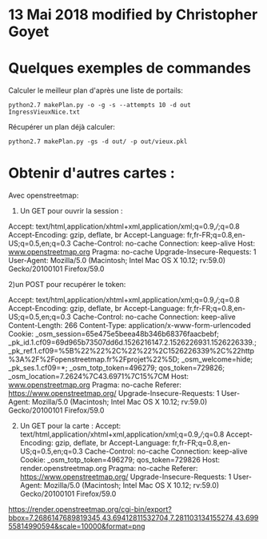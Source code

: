 # 13 Mai 2018 modified by Christopher Goyet

# Quelques exemples de commandes

Calculer le meilleur plan d'après une liste de portails:

    python2.7 makePlan.py -o -g -s --attempts 10 -d out IngressVieuxNice.txt 

Récupérer un plan déjà calculer:

    python2.7 makePlan.py -gs -d out/ -p out/vieux.pkl


# Obtenir d'autres cartes :

Avec openstreetmap:
1) Un GET pour ouvrir la session :

Accept: text/html,application/xhtml+xml,application/xml;q=0.9,*/*;q=0.8
Accept-Encoding: gzip, deflate, br
Accept-Language: fr,fr-FR;q=0.8,en-US;q=0.5,en;q=0.3
Cache-Control: no-cache
Connection: keep-alive
Host: www.openstreetmap.org
Pragma: no-cache
Upgrade-Insecure-Requests: 1
User-Agent: Mozilla/5.0 (Macintosh; Intel Mac OS X 10.12; rv:59.0) Gecko/20100101 Firefox/59.0

2)un POST pour recupérer le token:

Accept: text/html,application/xhtml+xml,application/xml;q=0.9,*/*;q=0.8
Accept-Encoding: gzip, deflate, br
Accept-Language: fr,fr-FR;q=0.8,en-US;q=0.5,en;q=0.3
Cache-Control: no-cache
Connection: keep-alive
Content-Length: 266
Content-Type: application/x-www-form-urlencoded
Cookie: _osm_session=65e475e5beea48b346b68376faacbebf; _pk_id.1.cf09=69d965b73507dd6d.1526216147.2.1526226931.1526226339.; _pk_ref.1.cf09=%5B%22%22%2C%22%22%2C1526226339%2C%22http%3A%2F%2Fopenstreetmap.fr%2Fprojet%22%5D; _osm_welcome=hide; _pk_ses.1.cf09=*; _osm_totp_token=496279; qos_token=729826; _osm_location=7.2624%7C43.6971%7C15%7CM
Host: www.openstreetmap.org
Pragma: no-cache
Referer: https://www.openstreetmap.org/
Upgrade-Insecure-Requests: 1
User-Agent: Mozilla/5.0 (Macintosh; Intel Mac OS X 10.12; rv:59.0) Gecko/20100101 Firefox/59.0

2) Un GET pour la carte : 
Accept: text/html,application/xhtml+xml,application/xml;q=0.9,*/*;q=0.8
Accept-Encoding: gzip, deflate, br
Accept-Language: fr,fr-FR;q=0.8,en-US;q=0.5,en;q=0.3
Cache-Control: no-cache
Connection: keep-alive
Cookie: _osm_totp_token=496279; qos_token=729826
Host: render.openstreetmap.org
Pragma: no-cache
Referer: https://www.openstreetmap.org/
Upgrade-Insecure-Requests: 1
User-Agent: Mozilla/5.0 (Macintosh; Intel Mac OS X 10.12; rv:59.0) Gecko/20100101 Firefox/59.0

https://render.openstreetmap.org/cgi-bin/export?bbox=7.2686147689819345,43.69412811532704,7.281103134155274,43.69955814990594&scale=10000&format=png